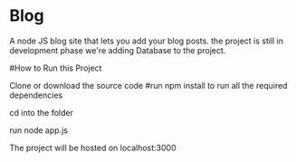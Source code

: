 # Blog
A node JS blog site that lets you add your blog posts. the project is still in development phase we're adding Database to the project.


#How to Run this Project

Clone or download the source code 
#run npm install to run all the required dependencies

cd into the folder

run node app.js

The project will be hosted on localhost:3000
